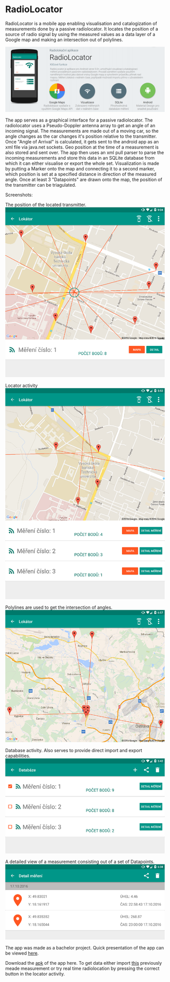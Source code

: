 # RadioLocator

RadioLocator is a mobile app enabling visualisation and catalogization of measurements done by a passive radiolocator. It locates the position of a source of radio signal by using the measured values as a data layer of a Google map and making an intersection out of polylines. 

![Alt text](RadioLocator.PNG?raw=true "RadioLocator")

The app serves as a graphical interface for a passive radiolocator. The radiolocator uses a Pseudo-Doppler antenna array to get an angle of an incoming signal. The measurements are made out of a moving car, so the angle changes as the car changes it's position relative to the transmitter. Once "Angle of Arrival" is calculated, it gets sent to the android app as an xml file via java.net sockets. Geo position at the time of a measurement is also stored and sent over. The app then uses an xml pull parser to parse the incoming measurements and store this data in an SQLite database from which it can either visualise or export the whole set. Visualization is made by putting a Marker onto the map and connecting it to a second marker, which position is set at a specified distance in direction of the measured angle. Once at least 3 "Datapoints" are drawn onto the map, the position of the transmitter can be triagulated.

Screenshots:

The position of the located transmitter.
![Alt text](transmitter.png?raw=true "Green circle added for clarity")

Locator activity
![Alt text](locatoractivity.png?raw=true "The visualisation interface")

Polylines are used to get the intersection of angles.
![Alt text](polylines.png?raw=true "Polylines")

Database activity. Also serves to provide direct import and export capabilities.
![Alt text](databaseactivity.png?raw=true "Database view activity")

A detailed view of a measurement consisting out of a set of Datapoints.
![Alt text](detailactivity.png?raw=true "Detail of a Measurement")

The app was made as a bachelor project. Quick presentation of the app can be viewed [here](RadioLocator.pdf).

Download the [apk](https://drive.google.com/file/d/0BxFwegXX4a7objVHQ3lHXzZQN00/view?usp=sharing) of the app here. To get data either import [this](measurement.xml) previously meade measurement or try real time radiolocation by pressing the correct button in the locator activity.

